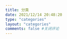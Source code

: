```yaml
---
title: 分类
date: 2021/12/14 20:48:20
type: "categories"
layout: "categories"
comments: false #关闭评论
---
```

